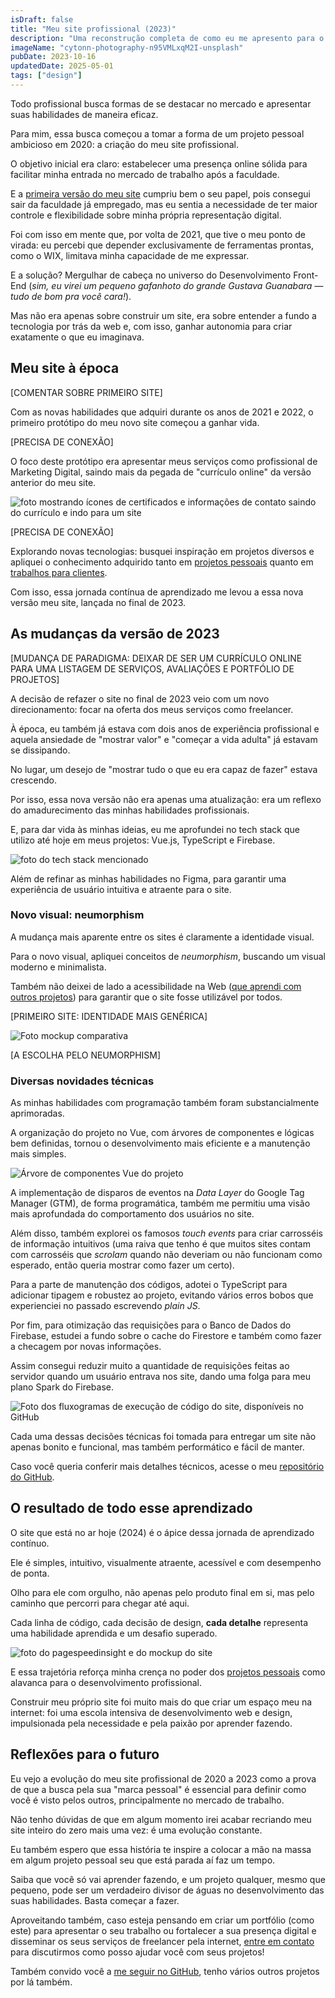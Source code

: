 ```yaml
---
isDraft: false
title: "Meu site profissional (2023)"
description: "Uma reconstrução completa de como eu me apresento para o mercado de trabalho."
imageName: "cytonn-photography-n95VMLxqM2I-unsplash"
pubDate: 2023-10-16
updatedDate: 2025-05-01
tags: ["design"]
---
```


Todo profissional busca formas de se destacar no mercado e apresentar suas habilidades de maneira eficaz.

Para mim, essa busca começou a tomar a forma de um projeto pessoal ambicioso em 2020: a criação do meu site profissional.

O objetivo inicial era claro: estabelecer uma presença online sólida para facilitar minha entrada no mercado de trabalho após a faculdade.

E a [primeira versão do meu site](/portfolio/meu-site-profissional-2021) cumpriu bem o seu papel, pois consegui sair da faculdade já empregado, mas eu sentia a necessidade de ter maior controle e flexibilidade sobre minha própria representação digital.
 
Foi com isso em mente que, por volta de 2021, que tive o meu ponto de virada: eu percebi que depender exclusivamente de ferramentas prontas, como o WIX, limitava minha capacidade de me expressar.

E a solução? Mergulhar de cabeça no universo do Desenvolvimento Front-End (*sim, eu virei um pequeno gafanhoto do grande Gustava Guanabara — tudo de bom pra você cara!*).

Mas não era apenas sobre construir um site, era sobre entender a fundo a tecnologia por trás da web e, com isso, ganhar autonomia para criar exatamente o que eu imaginava.

## Meu site à época

[COMENTAR SOBRE PRIMEIRO SITE]

Com as novas habilidades que adquiri durante os anos de 2021 e 2022, o primeiro protótipo do meu novo site começou a ganhar vida.

[PRECISA DE CONEXÃO]

O foco deste protótipo era apresentar meus serviços como profissional de Marketing Digital, saindo mais da pegada de "currículo online" da versão anterior do meu site.

![foto mostrando ícones de certificados e informações de contato saindo do currículo e indo para um site](abc)

[PRECISA DE CONEXÃO]

Explorando novas tecnologias: busquei inspiração em projetos diversos e apliquei o conhecimento adquirido tanto em [projetos pessoais](/portfolio/programacao) quanto em [trabalhos para clientes](/trabalhos).

Com isso, essa jornada contínua de aprendizado me levou a essa nova versão meu site, lançada no final de 2023.

## As mudanças da versão de 2023

[MUDANÇA DE PARADIGMA: DEIXAR DE SER UM CURRÍCULO ONLINE PARA UMA LISTAGEM DE SERVIÇOS, AVALIAÇÕES E PORTFÓLIO DE PROJETOS]

A decisão de refazer o site no final de 2023 veio com um novo direcionamento: focar na oferta dos meus serviços como freelancer.

À época, eu também já estava com dois anos de experiência profissional e aquela ansiedade de "mostrar valor" e "começar a vida adulta" já estavam se dissipando.

No lugar, um desejo de "mostrar tudo o que eu era capaz de fazer" estava crescendo.

Por isso, essa nova versão não era apenas uma atualização: era um reflexo do amadurecimento das minhas habilidades profissionais.

E, para dar vida às minhas ideias, eu me aprofundei no tech stack que utilizo até hoje em meus projetos: Vue.js, TypeScript e Firebase.

![foto do tech stack mencionado](abc)

Além de refinar as minhas habilidades no Figma, para garantir uma experiência de usuário intuitiva e atraente para o site.

### Novo visual: neumorphism

A mudança mais aparente entre os sites é claramente a identidade visual.

Para o novo visual, apliquei conceitos de *neumorphism*, buscando um visual moderno e minimalista.

Também não deixei de lado a acessibilidade na Web ([que aprendi com outros projetos](/portfolio/site-para-oftalmologista)) para garantir que o site fosse utilizável por todos.

[PRIMEIRO SITE: IDENTIDADE MAIS GENÉRICA]

![Foto mockup comparativa](abc)

[A ESCOLHA PELO NEUMORPHISM]

### Diversas novidades técnicas

As minhas habilidades com programação também foram substancialmente aprimoradas.

A organização do projeto no Vue, com árvores de componentes e lógicas bem definidas, tornou o desenvolvimento mais eficiente e a manutenção mais simples.

![Árvore de componentes Vue do projeto](abc)

A implementação de disparos de eventos na *Data Layer* do Google Tag Manager (GTM), de forma programática, também me permitiu uma visão mais aprofundada do comportamento dos usuários no site.

Além disso, também explorei os famosos *touch events* para criar carrosséis de informação intuitivos (uma raiva que tenho é que muitos sites contam com carrosséis que *scrolam* quando não deveriam ou não funcionam como esperado, então queria mostrar como fazer um certo).

Para a parte de manutenção dos códigos, adotei o TypeScript para adicionar tipagem e robustez ao projeto, evitando vários erros bobos que experienciei no passado escrevendo *plain JS*.

Por fim, para otimização das requisições para o Banco de Dados do Firebase, estudei a fundo sobre o cache do Firestore e também como fazer a checagem por novas informações.

Assim consegui reduzir muito a quantidade de requisições feitas ao servidor quando um usuário entrava nos site, dando uma folga para meu plano Spark do Firebase.

![Foto dos fluxogramas de execução de código do site, disponíveis no GitHub](abc)

Cada uma dessas decisões técnicas foi tomada para entregar um site não apenas bonito e funcional, mas também performático e fácil de manter.

Caso você queria conferir mais detalhes técnicos, acesse o meu [repositório do GitHub](https://github.com/andremourasantos/andremourasantos.github.io).

## O resultado de todo esse aprendizado

O site que está no ar hoje (2024) é o ápice dessa jornada de aprendizado contínuo.

Ele é simples, intuitivo, visualmente atraente, acessível e com desempenho de ponta.

Olho para ele com orgulho, não apenas pelo produto final em si, mas pelo caminho que percorri para chegar até aqui.

Cada linha de código, cada decisão de design, **cada detalhe** representa uma habilidade aprendida e um desafio superado.

![foto do pagespeedinsight e do mockup do site](abc)

E essa trajetória reforça minha crença no poder dos [projetos pessoais](/portfolio) como alavanca para o desenvolvimento profissional.

Construir meu próprio site foi muito mais do que criar um espaço meu na internet: foi uma escola intensiva de desenvolvimento web e design, impulsionada pela necessidade e pela paixão por aprender fazendo.

## Reflexões para o futuro

Eu vejo a evolução do meu site profissional de 2020 a 2023 como a prova de que a busca pela sua "marca pessoal" é essencial para definir como você é visto pelos outros, principalmente no mercado de trabalho.

Não tenho dúvidas de que em algum momento irei acabar recriando meu site inteiro do zero mais uma vez: é uma evolução constante.

Eu também espero que essa história te inspire a colocar a mão na massa em algum projeto pessoal seu que está parada aí faz um tempo.

Saiba que você só vai aprender fazendo, e um projeto qualquer, mesmo que pequeno, pode ser um verdadeiro divisor de águas no desenvolvimento das suas habilidades. Basta começar a fazer.

Aproveitando também, caso esteja pensando em criar um portfólio (como este) para apresentar o seu trabalho ou fortalecer a sua presença digital e disseminar os seus serviços de freelancer pela internet, [entre em contato](https://api.whatsapp.com/send/?phone=5541935009236&text=Oi%2C%20gostaria%20de%20entrar%20em%20contato%20para%20apresentar%20meu%20projeto) para discutirmos como posso ajudar você com seus projetos!

Também convido você a [me seguir no GitHub](https://github.com/andremourasantos/), tenho vários outros projetos por lá também.